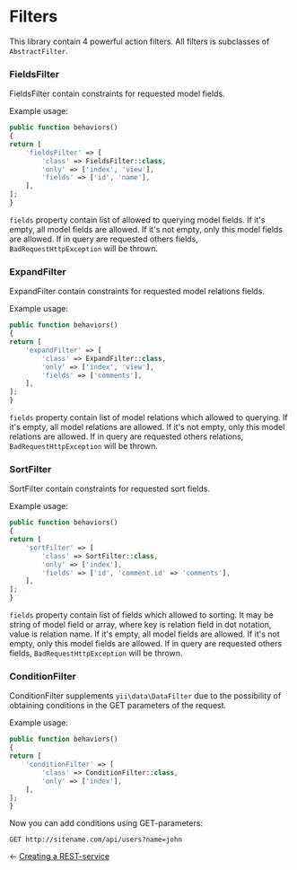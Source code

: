 # Filters

This library contain 4 powerful action filters. All filters is subclasses of `AbstractFilter`.

### FieldsFilter

FieldsFilter contain constraints for requested model fields.

Example usage:

```php
public function behaviors()
{
return [
    'fieldsFilter' => [
        'class' => FieldsFilter::class,
        'only' => ['index', 'view'],
        'fields' => ['id', 'name'],
    ],
];
}
```

`fields` property contain list of allowed to querying model fields. If it's empty, all model fields are allowed.
If it's not empty, only this model fields are allowed. If in query are requested others fields,
`BadRequestHttpException` will be thrown.

### ExpandFilter

ExpandFilter contain constraints for requested model relations fields.

Example usage:

```php
public function behaviors()
{
return [
    'expandFilter' => [
        'class' => ExpandFilter::class,
        'only' => ['index', 'view'],
        'fields' => ['comments'],
    ],
];
}
```

`fields` property contain list of model relations which allowed to querying. If it's empty, all model relations are
allowed. If it's not empty, only this model relations are allowed. If in query are requested others relations,
`BadRequestHttpException` will be thrown.

### SortFilter

SortFilter contain constraints for requested sort fields.

Example usage:

```php
public function behaviors()
{
return [
    'sortFilter' => [
        'class' => SortFilter::class,
        'only' => ['index'],
        'fields' => ['id', 'comment.id' => 'comments'],
    ],
];
}
```

`fields` property contain list of fields which allowed to sorting. It may be string of model field or array, where key
is relation field in dot notation, value is relation name. If it's empty, all model fields are
allowed. If it's not empty, only this model fields are allowed. If in query are requested others fields,
`BadRequestHttpException` will be thrown.

### ConditionFilter

ConditionFilter supplements `yii\data\DataFilter` due to the possibility of obtaining conditions in the GET parameters
of the request.

Example usage:

```php
public function behaviors()
{
return [
    'conditionFilter' => [
        'class' => ConditionFilter::class,
        'only' => ['index'],
    ],
];
}
```


Now you can add conditions using GET-parameters:

```
GET http://sitename.com/api/users?name=john
```


← [Creating a REST-service](02-restful.md)
